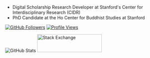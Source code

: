 * Digital Scholarship Research Developer at Stanford's Center for Interdisciplinary Research (CIDR)
* PhD Candidate at the Ho Center for Buddhist Studies at Stanford

<a href="https://github.com/simonwiles"><img alt="GitHub Followers" src="https://img.shields.io/github/followers/simonwiles?label=follow&style=social"></a>
<a href="https://github.com/simonwiles"><img alt="Profile Views" src="https://gpvc.arturio.dev/simonwiles"></a>

<img alt="GitHub Stats" src="https://github-readme-stats.vercel.app/api?username=simonwiles&count_private=true&show_icons=true">
<a href="https://stackexchange.com/users/32039/simon" alight="right">
  <img src="https://stackexchange.com/users/flair/32039.png" width="208" height="58" alt="Stack Exchange">
</a>


